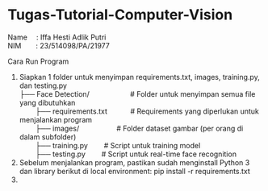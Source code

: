 # Tugas-Tutorial-Computer-Vision

Name &emsp;: Iffa Hesti Adlik Putri <br>
NIM &emsp;&ensp;&nbsp;: 23/514098/PA/21977 <br>

Cara Run Program <br>
1. Siapkan 1 folder untuk menyimpan requirements.txt, images, training.py, dan testing.py <br>
   ├── Face Detection/ &emsp;&emsp;&emsp;&emsp;&emsp;&ensp;# Folder untuk menyimpan semua file yang dibutuhkan <br>
   &nbsp;&nbsp;&nbsp;&nbsp;&nbsp;&nbsp;&nbsp;&nbsp;├── requirements.txt &emsp;&emsp;&emsp;# Requirements yang diperlukan untuk menjalankan program <br>
   &nbsp;&nbsp;&nbsp;&nbsp;&nbsp;&nbsp;&nbsp;&nbsp;├── images/ &emsp;&emsp;&emsp;&emsp;&emsp;# Folder dataset gambar (per orang di dalam subfolder) <br>
   &nbsp;&nbsp;&nbsp;&nbsp;&nbsp;&nbsp;&nbsp;&nbsp;├── training.py &emsp;&emsp;# Script untuk training model <br>
   &nbsp;&nbsp;&nbsp;&nbsp;&nbsp;&nbsp;&nbsp;&nbsp;├── testing.py &emsp;&emsp;# Script untuk real-time face recognition <br>
3. Sebelum menjalankan program, pastikan sudah menginstall Python 3 dan library berikut di local environment: pip install -r requirements.txt <br> 
4. 
